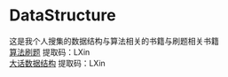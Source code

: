 # DataStructure
这是我个人搜集的数据结构与算法相关的书籍与刷题相关书籍<br>
[算法刷题](https://pan.baidu.com/s/1cGkpnGC1EovFS0_ZsRy_UA)
提取码：LXin <br>
[大话数据结构](https://pan.baidu.com/s/13MoC2vRiO5oAfnBy8w3zPw) 
提取码：LXin 
